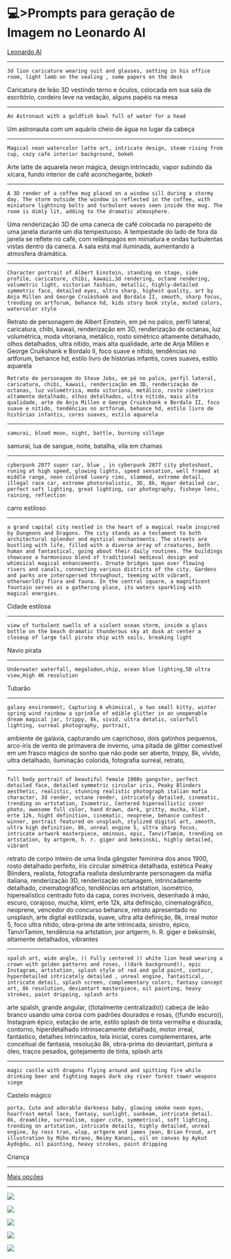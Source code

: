 # 💻>Prompts para geração de Imagem no Leonardo AI

[Leonardo AI](https://app.leonardo.ai/ai-generations)

---

```
3d lion caricature wearing suit and glasses, setting in his office room, light lamb on the sealing , some papers on the desk
```
Caricatura de leão 3D vestindo terno e óculos, colocada em sua sala de escritório, cordeiro leve na vedação, alguns papéis na mesa

---
```
An Astronaut with a goldfish bowl full of water for a head
```
Um astronauta com um aquário cheio de água no lugar da cabeça

---
```
Magical neon watercolor latte art, intricate design, steam rising from cup, cozy cafe interior background, bokeh
```
Arte latte de aquarela neon mágica, design intrincado, vapor subindo da xícara, fundo interior de café aconchegante, bokeh

---
```
A 3D render of a coffee mug placed on a window sill during a stormy day. The storm outside the window is reflected in the coffee, with miniature lightning bolts and turbulent waves seen inside the mug. The room is dimly lit, adding to the dramatic atmosphere.
```
Uma renderização 3D de uma caneca de café colocada no parapeito de uma janela durante um dia tempestuoso. A tempestade do lado de fora da janela se reflete no café, com relâmpagos em miniatura e ondas turbulentas vistas dentro da caneca. A sala está mal iluminada, aumentando a atmosfera dramática.

---
```
Character portrait of Albert Einstein, standing on stage, side profile, caricature, chibi, kawaii,3d rendering, octane rendering, volumetric light, victorian fashion, metallic, highly-detailed symmetric face, detailed eyes, ultra sharp, highest quality, art by Anja Millen and George Cruikshank and Bordalo II, smooth, sharp focus, trending on artforum, behance hd, kids story book style, muted colors, watercolor style
```
Retrato de personagem de Albert Einstein, em pé no palco, perfil lateral, caricatura, chibi, kawaii, renderização em 3D, renderização de octanas, luz volumétrica, moda vitoriana, metálico, rosto simétrico altamente detalhado, olhos detalhados, ultra nítido, mais alta qualidade, arte de Anja Millen e George Cruikshank e Bordalo II, foco suave e nítido, tendências no artforum, behance hd, estilo livro de histórias infantis, cores suaves, estilo aquarela

```
Retrato de personagem do Steve Jobs, em pé no palco, perfil lateral, caricatura, chibi, kawaii, renderização em 3D, renderização de octanas, luz volumétrica, moda vitoriana, metálico, rosto simétrico altamente detalhado, olhos detalhados, ultra nítido, mais alta qualidade, arte de Anja Millen e George Cruikshank e Bordalo II, foco suave e nítido, tendências no artforum, behance hd, estilo livro de histórias infantis, cores suaves, estilo aquarela
```

---
```
samurai, blood moon, night, battle, burning village
```
samurai, lua de sangue, noite, batalha, vila em chamas

---
```
cyberpunk 2077 super car, blue , in cyberpunk 2077 city photoshoot, runing at high speed, glowing lights, speed sensation, well framed at middle range, neon colored luxery rims, slammed, extreme detail, illegal race car, extreme photorealistic, 3D, 8k, Hyper detailed car, perfect soft lighting, great lighting, car photography, fisheye lens, raining, reflection
```
carro estiloso

---
```
a grand capital city nestled in the heart of a magical realm inspired by Dungeons and Dragons. The city stands as a testament to both architectural splendor and mystical enchantments. The streets are bustling with life, filled with a diverse array of creatures, both human and fantastical, going about their daily routines. The buildings showcase a harmonious blend of traditional medieval design and whimsical magical enhancements. Ornate bridges span over flowing rivers and canals, connecting various districts of the city. Gardens and parks are interspersed throughout, teeming with vibrant, otherworldly flora and fauna. In the central square, a magnificent fountain serves as a gathering place, its waters sparkling with magical energies.
```
Cidade estilosa

---
```
view of turbulent swells of a violent ocean storm, inside a glass bottle on the beach dramatic thunderous sky at dusk at center a closeup of large tall pirate ship with sails, breaking light
```
Navio pirata

---
```
Underwater waterfall, megalodon,ship, ocean blue lighting,5D ultra view,High 4K resolution
```
Tubarão

---
```
galaxy environment, Capturing A whimsical, a two small kitty, winter spring wind rainbow a sprinkle of edible glitter in an unopenable dream magical jar, trippy, 8k, vivid, ultra detalis, colorfull lighting, surreal photography, portrait,
```
ambiente de galáxia, capturando um caprichoso, dois gatinhos pequenos, arco-íris de vento de primavera de inverno, uma pitada de glitter comestível em um frasco mágico de sonho que não pode ser aberto, trippy, 8k, vívido, ultra detalhado, iluminação colorida, fotografia surreal, retrato,

---
```
full body portrait of beautiful female 1900s gangster, perfect detailed face, detailed symmetric circular iris, Peaky Blinders aesthetic, realistic, stunning realistic photograph italian mafia character, 3d render, octane render, intricately detailed, cinematic, trending on artstation, Isometric, Centered hipereallistic cover photo, awesome full color, hand drawn, dark, gritty, mucha, klimt, erte 12k, hight definition, cinematic, neoprene, behance contest winner, portrait featured on unsplash, stylized digital art, smooth, ultra high definition, 8k, unreal engine 5, ultra sharp focus, intricate artwork masterpiece, ominous, epic, TanvirTamim, trending on artstation, by artgerm, h. r. giger and beksinski, highly detailed, vibrant
```
retrato de corpo inteiro de uma linda gângster feminina dos anos 1900, rosto detalhado perfeito, íris circular simétrica detalhada, estética Peaky Blinders, realista, fotografia realista deslumbrante personagem da máfia italiana, renderização 3D, renderização octanagem, intrincadamente detalhado, cinematográfico, tendências em artstation, isométrico, hiperealístico centrado foto da capa, cores incríveis, desenhado à mão, escuro, corajoso, mucha, klimt, erte 12k, alta definição, cinematográfico, neoprene, vencedor do concurso behance, retrato apresentado no unsplash, arte digital estilizada, suave, ultra alta definição, 8k, irreal motor 5, foco ultra nítido, obra-prima de arte intrincada, sinistro, épico, TanvirTamim, tendência na artstation, por artgerm, h. R. giger e beksinski, altamente detalhados, vibrantes

---
```
spalsh art, wide angle, (( Fully centered )) white lion head wearing a crown with golden patterns and roses, ((dark background)), epic Instagram, artstation, splash style of red and gold paint, contour, hyperdetailed intricately detailed , unreal engine, fantastical, intricate detail, splash screen, complementary colors, fantasy concept art, 8k resolution, deviantart masterpiece, oil painting, heavy strokes, paint dripping, splash arts
```
arte spalsh, grande angular, ((totalmente centralizado)) cabeça de leão branco usando uma coroa com padrões dourados e rosas, ((fundo escuro)), Instagram épico, estação de arte, estilo splash de tinta vermelha e dourada, contorno, hiperdetalhado intrinsecamente detalhado, motor irreal, fantástico, detalhes intrincados, tela inicial, cores complementares, arte conceitual de fantasia, resolução 8k, obra-prima do deviantart, pintura a óleo, traços pesados, gotejamento de tinta, splash arts

---
```
magic castle with dragons flying around and spitting fire while drinking beer and fighting mages dark sky river forest tower weapons siege
```
Castelo mágico

```
porta, Cute and adorable darkness baby, glowing smoke neon eyes, hoarfrost metal lace, fantasy, sunlight, sunbeam, intricate detail. 8k, dreamlike, surrealism, super cute, symmetrical, soft lighting, trending on artstation, intricate details, highly detailed, unreal engine, by ross tran, wlop, artgerm and james jean, Brian Froud, art illustration by Miho Hirano, Neimy Kanani, oil on canvas by Aykut Aydoğdu, oil painting, heavy strokes, paint dripping
```
Criança

---
[Mais opções](https://openaitrend.com/leonardo-ai-prompts/)

---
![](https://blogdozouza.files.wordpress.com/2023/08/leonardo_diffusion_a_grand_capital_city_nestled_in_the_heart_o_2.jpg)

![](https://blogdozouza.files.wordpress.com/2023/08/leonardo_diffusion_samurai_blood_moon_night_battle_burning_vil_2.jpg)

![](https://blogdozouza.files.wordpress.com/2023/08/leonardo_diffusion_character_portrait_of_albert_einstein_stand_3.jpg)

![](https://blogdozouza.files.wordpress.com/2023/08/leonardo_diffusion_cyberpunk_2077_super_car_blue_in_cyberpunk_2.jpg)

![](https://blogdozouza.files.wordpress.com/2023/08/3d_animation_style_3d_lion_caricature_wearing_suit_and_glasses_3.jpg)
